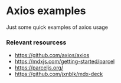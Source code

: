 # Axios examples

Just some quick examples of axios usage

### Relevant resourcess

- https://github.com/axios/axios
- https://mdxjs.com/getting-started/parcel
- https://parceljs.org/
- https://github.com/jxnblk/mdx-deck
